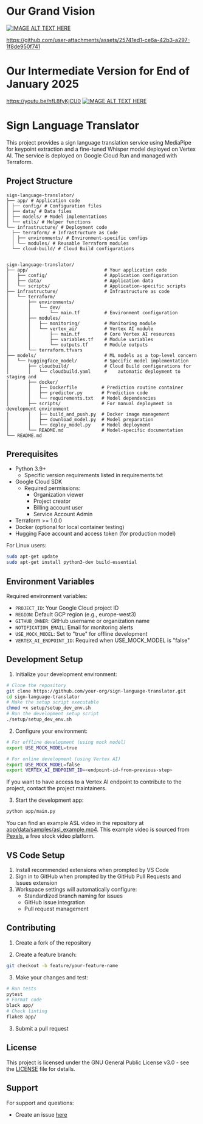 # Our Grand Vision
[![IMAGE ALT TEXT HERE](https://img.youtube.com/vi/G_gqPeHtsns/0.jpg)](https://www.youtube.com/watch?v=G_gqPeHtsns)


https://github.com/user-attachments/assets/25741ed1-ce6a-42b3-a297-1f8de950f741


# Our Intermediate Version for End of January 2025
https://youtu.be/hfL8fyKjCU0
[![IMAGE ALT TEXT HERE](https://img.youtube.com/vi/G_gqPeHtsns/0.jpg)](https://www.youtube.com/watch?v=G_gqPeHtsns)


# Sign Language Translator

This project provides a sign language translation service using MediaPipe for keypoint extraction and a fine-tuned Whisper model deployed on Vertex AI. The service is deployed on Google Cloud Run and managed with Terraform.

## Project Structure

```
sign-language-translator/
├── app/ # Application code
│ ├── config/ # Configuration files
│ ├── data/ # Data files
│ ├── models/ # Model implementations
│ └── utils/ # Helper functions
└── infrastructure/ # Deployment code
  ├── terraform/ # Infrastructure as Code
  │ ├── environments/ # Environment-specific configs
  │ └── modules/ # Reusable Terraform modules
  └── cloud-build/ # Cloud Build configurations


sign-language-translator/
├── app/                            # Your application code
│   ├── config/                     # Application configuration
│   ├── data/                       # Application data
│   └── scripts/                    # Application-specific scripts
├── infrastructure/                 # Infrastructure as code
│   └── terraform/
│       ├── environments/
│       │   └── dev/
│       │       └── main.tf         # Environment configuration
│       ├── modules/
│       │   ├── monitoring/         # Monitoring module
│       │   └── vertex_ai/          # Vertex AI module
│       │       ├── main.tf         # Core Vertex AI resources
│       │       ├── variables.tf    # Module variables
│       │       └── outputs.tf      # Module outputs
│       └── terraform.tfvars
├── models/                         # ML models as a top-level concern
│   └── huggingface_model/          # Specific model implementation
│       ├── cloudbuild/             # Cloud Build configurations for
│       │   └── cloudbuild.yaml     #    automatic deployment to staging and
│       ├── docker/
│       │   ├── Dockerfile         # Prediction routine container
│       │   ├── predictor.py       # Prediction code
│       │   └── requirements.txt   # Model dependencies
│       ├── scripts/               # For manual deployment in development environment
│       │   ├── build_and_push.py  # Docker image management
│       │   ├── download_model.py  # Model preparation
│       │   └── deploy_model.py    # Model deployment
│       └── README.md              # Model-specific documentation
└── README.md
```

## Prerequisites

- Python 3.9+
  - Specific version requirements listed in requirements.txt
- Google Cloud SDK
  - Required permissions:
    - Organization viewer
    - Project creator
    - Billing account user
    - Service Account Admin
- Terraform >= 1.0.0
- Docker (optional for local container testing)
- Hugging Face account and access token (for production model)

For Linux users:

```bash
sudo apt-get update
sudo apt-get install python3-dev build-essential
```

## Environment Variables

Required environment variables:

- `PROJECT_ID`: Your Google Cloud project ID
- `REGION`: Default GCP region (e.g., europe-west3)
- `GITHUB_OWNER`: GitHub username or organization name
- `NOTIFICATION_EMAIL`: Email for monitoring alerts
- `USE_MOCK_MODEL`: Set to "true" for offline development
- `VERTEX_AI_ENDPOINT_ID`: Required when USE_MOCK_MODEL is "false"

## Development Setup

1. Initialize your development environment:

```bash
# Clone the repository
git clone https://github.com/your-org/sign-language-translator.git
cd sign-language-translator
# Make the setup script executable
chmod +x setup/setup_dev_env.sh
# Run the development setup script
./setup/setup_dev_env.sh
```

2. Configure your environment:

```bash
# For offline development (using mock model)
export USE_MOCK_MODEL=true

# For online development (using Vertex AI)
export USE_MOCK_MODEL=false
export VERTEX_AI_ENDPOINT_ID=<endpoint-id-from-previous-step>
```

If you want to have access to a Vertex AI endpoint to contribute to the project, contact the project maintainers.

3. Start the development app:

```bash
python app/main.py
```

You can find an example ASL video in the repository at [app/data/samples/asl_example.mp4](https://github.com/opencampus-sh/sign-language-translator/blob/main/app/data/samples/asl_example.mp4). This example video is sourced from [Pexels](https://www.pexels.com/search/videos/sign%20language/), a free stock video platform.

## VS Code Setup

1. Install recommended extensions when prompted by VS Code
2. Sign in to GitHub when prompted by the GitHub Pull Requests and Issues extension
3. Workspace settings will automatically configure:
   - Standardized branch naming for issues
   - GitHub issue integration
   - Pull request management

## Contributing

1. Create a fork of the repository

2. Create a feature branch:

```bash
git checkout -b feature/your-feature-name
```

3. Make your changes and test:

```bash
# Run tests
pytest
# Format code
black app/
# Check linting
flake8 app/
```

3. Submit a pull request

## License

This project is licensed under the GNU General Public License v3.0 - see the [LICENSE](LICENSE) file for details.

## Support

For support and questions:

- Create an issue [here](https://github.com/opencampus-sh/sign-language-translator/issues)
